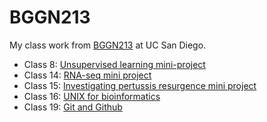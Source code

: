 # BGGN213
My class work from [BGGN213](https://bioboot.github.io/bggn213_F24/) at UC San Diego.


- Class 8: [Unsupervised learning mini-project](https://github.com/SairaLC/bggn213_github/blob/main/Class08/Class%2008.md)
- Class 14: [RNA-seq mini project](https://github.com/SairaLC/bggn213_github/blob/main/Class14/class14/class14.md)
- Class 15: [Investigating pertussis resurgence mini project](https://github.com/SairaLC/bggn213_github/blob/main/Class15/Class15/Class15.qmd)
- Class 16: [UNIX for bioinformatics]() 
- Class 19: [Git and Github](https://github.com/SairaLC/bggn213_github/blob/main/class19/class19/class19.qmd)
